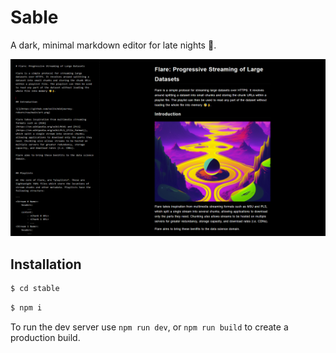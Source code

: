 # Sable

A dark, minimal markdown editor for late nights 🌙.

<img src='images/preview3.png'>


## Installation

```sh
$ cd stable
```
```sh
$ npm i
```

To run the dev server use `npm run dev`, or `npm run build` to create a production build.
